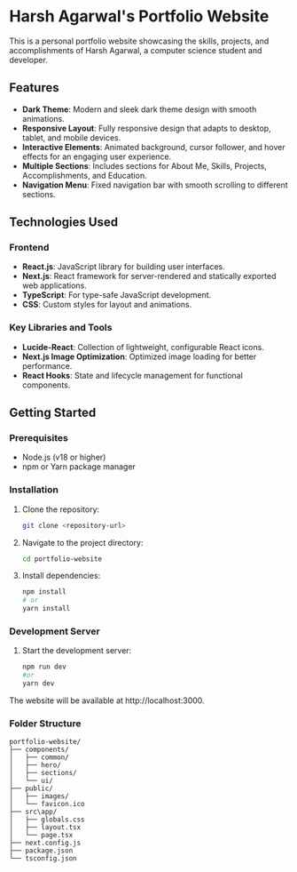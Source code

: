 # Harsh Agarwal's Portfolio Website

This is a personal portfolio website showcasing the skills, projects, and accomplishments of Harsh Agarwal, a computer science student and developer.

## Features

- **Dark Theme**: Modern and sleek dark theme design with smooth animations.
- **Responsive Layout**: Fully responsive design that adapts to desktop, tablet, and mobile devices.
- **Interactive Elements**: Animated background, cursor follower, and hover effects for an engaging user experience.
- **Multiple Sections**: Includes sections for About Me, Skills, Projects, Accomplishments, and Education.
- **Navigation Menu**: Fixed navigation bar with smooth scrolling to different sections.

## Technologies Used

### Frontend
- **React.js**: JavaScript library for building user interfaces.
- **Next.js**: React framework for server-rendered and statically exported web applications.
- **TypeScript**: For type-safe JavaScript development.
- **CSS**: Custom styles for layout and animations.

### Key Libraries and Tools
- **Lucide-React**: Collection of lightweight, configurable React icons.
- **Next.js Image Optimization**: Optimized image loading for better performance.
- **React Hooks**: State and lifecycle management for functional components.

## Getting Started

### Prerequisites
- Node.js (v18 or higher)
- npm or Yarn package manager

### Installation

1. Clone the repository:
   ```bash
   git clone <repository-url>

2. Navigate to the project directory:
    ```bash
   cd portfolio-website

3. Install dependencies:
    ```bash
    npm install
    # or
    yarn install

### Development Server
1. Start the development server:
    ```bash
    npm run dev
    #or
    yarn dev

The website will be available at http://localhost:3000.

### Folder Structure
    portfolio-website/
    ├── components/
    │   ├── common/
    │   ├── hero/
    │   ├── sections/
    │   └── ui/
    ├── public/
    │   ├── images/
    │   └── favicon.ico
    ├── src\app/
    │   ├── globals.css
    │   ├── layout.tsx
    │   └── page.tsx
    ├── next.config.js
    ├── package.json
    └── tsconfig.json